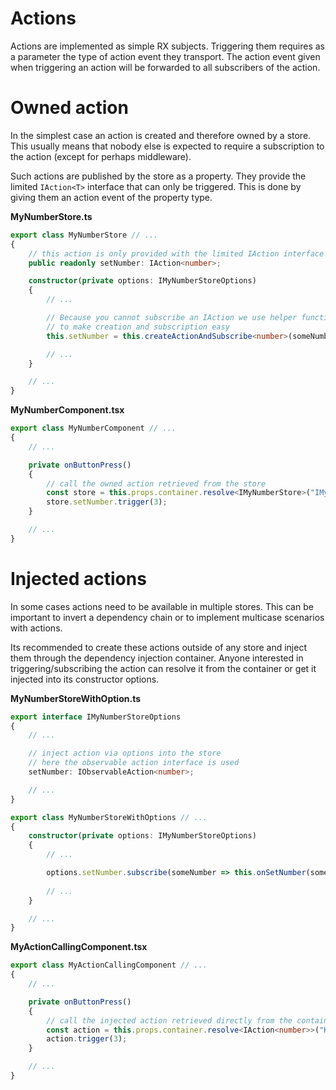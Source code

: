 # Actions

Actions are implemented as simple RX subjects. Triggering them requires as a parameter the type of action event they transport. The action event given when triggering an action will be forwarded to all subscribers of the action. 

# Owned action

In the simplest case an action is created and therefore owned by a store. This usually means that nobody else is expected to require a subscription to the action (except for perhaps middleware).

Such actions are published by the store as a property. They provide the limited `IAction<T>` interface that can only be triggered. This is done by giving them an action event of the property type.

__MyNumberStore.ts__
```typescript
export class MyNumberStore // ...
{
    // this action is only provided with the limited IAction interface
    public readonly setNumber: IAction<number>;

    constructor(private options: IMyNumberStoreOptions)
    {
        // ...

        // Because you cannot subscribe an IAction we use helper functions
        // to make creation and subscription easy
        this.setNumber = this.createActionAndSubscribe<number>(someNumber => this.onSetNumber(someNumber));

        // ...
    }

    // ...
}
```

__MyNumberComponent.tsx__
```typescript
export class MyNumberComponent // ...
{
    // ...

    private onButtonPress()
    {
        // call the owned action retrieved from the store
        const store = this.props.container.resolve<IMyNumberStore>("IMyNumberStore");
        store.setNumber.trigger(3);
    }

    // ...
}
```

# Injected actions

In some cases actions need to be available in multiple stores. This can be important to invert a dependency chain or to implement multicase scenarios with actions.

Its recommended to create these actions outside of any store and inject them through the dependency injection container. Anyone interested in triggering/subscribing the action can resolve it from the container or get it injected into its constructor options.

__MyNumberStoreWithOption.ts__
```typescript
export interface IMyNumberStoreOptions
{
    // ...

    // inject action via options into the store
    // here the observable action interface is used
    setNumber: IObservableAction<number>;

    // ...
}

export class MyNumberStoreWithOptions // ...
{
    constructor(private options: IMyNumberStoreOptions)
    {
        // ...

        options.setNumber.subscribe(someNumber => this.onSetNumber(someNumber));
        
        // ...
    }

    // ...
}
```

__MyActionCallingComponent.tsx__
```typescript
export class MyActionCallingComponent // ...
{
    // ...

    private onButtonPress()
    {
        // call the injected action retrieved directly from the container
        const action = this.props.container.resolve<IAction<number>>("KEY_FOR_THE_ACTION");
        action.trigger(3);
    }

    // ...
}
```